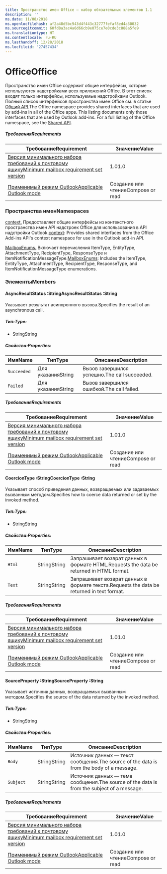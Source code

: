 ```yaml
---
title: Пространство имен Office — набор обязательных элементов 1.1
description: ''
ms.date: 11/08/2018
ms.openlocfilehash: af2a48d5bc943d4f443c32777fefaf8ed4a30032
ms.sourcegitcommit: 60fd8a3ac4a6d66cb9e075ce7e0cde3c888a5fe9
ms.translationtype: HT
ms.contentlocale: ru-RU
ms.lasthandoff: 12/28/2018
ms.locfileid: "27457434"
---
```

# <a name="office"></a><span data-ttu-id="04084-102">Office</span><span class="sxs-lookup"><span data-stu-id="04084-102">Office</span></span>

<span data-ttu-id="04084-p101">Пространство имен Office содержит общие интерфейсы, которые используются надстройками всех приложений Office. В этот список входят только интерфейсы, используемые надстройками Outlook. Полный список интерфейсов пространства имен Office см. в статье [Общий API](/javascript/api/office).</span><span class="sxs-lookup"><span data-stu-id="04084-p101">The Office namespace provides shared interfaces that are used by add-ins in all of the Office apps. This listing documents only those interfaces that are used by Outlook add-ins. For a full listing of the Office namespace, see the [Shared API](/javascript/api/office).</span></span>

##### <a name="requirements"></a><span data-ttu-id="04084-105">Требования</span><span class="sxs-lookup"><span data-stu-id="04084-105">Requirements</span></span>

|<span data-ttu-id="04084-106">Требование</span><span class="sxs-lookup"><span data-stu-id="04084-106">Requirement</span></span>| <span data-ttu-id="04084-107">Значение</span><span class="sxs-lookup"><span data-stu-id="04084-107">Value</span></span>|
|---|---|
|[<span data-ttu-id="04084-108">Версия минимального набора требований к почтовому ящику</span><span class="sxs-lookup"><span data-stu-id="04084-108">Minimum mailbox requirement set version</span></span>](/office/dev/add-ins/reference/requirement-sets/outlook-api-requirement-sets)| <span data-ttu-id="04084-109">1.0</span><span class="sxs-lookup"><span data-stu-id="04084-109">1.0</span></span>|
|[<span data-ttu-id="04084-110">Применимый режим Outlook</span><span class="sxs-lookup"><span data-stu-id="04084-110">Applicable Outlook mode</span></span>](https://docs.microsoft.com/outlook/add-ins/#extension-points)| <span data-ttu-id="04084-111">Создание или чтение</span><span class="sxs-lookup"><span data-stu-id="04084-111">Compose or read</span></span>|

### <a name="namespaces"></a><span data-ttu-id="04084-112">Пространства имен</span><span class="sxs-lookup"><span data-stu-id="04084-112">Namespaces</span></span>

<span data-ttu-id="04084-113">[context.](office.context.md) Предоставляет общие интерфейсы из контекстного пространства имен API надстроек Office для использования в API надстройки Outlook.</span><span class="sxs-lookup"><span data-stu-id="04084-113">[context](office.context.md): Provides shared interfaces from the Office Add-ins API's context namespace for use in the Outlook add-in API.</span></span>

<span data-ttu-id="04084-114">[MailboxEnums.](/javascript/api/outlook/office.mailboxenums.attachmenttype) Включает перечисления ItemType, EntityType, AttachmentType, RecipientType, ResponseType и ItemNotificationMessageType.</span><span class="sxs-lookup"><span data-stu-id="04084-114">[MailboxEnums](/javascript/api/outlook/office.mailboxenums.attachmenttype): Includes the ItemType, EntityType, AttachmentType, RecipientType, ResponseType, and ItemNotificationMessageType enumerations.</span></span>

### <a name="members"></a><span data-ttu-id="04084-115">Элементы</span><span class="sxs-lookup"><span data-stu-id="04084-115">Members</span></span>

####  <a name="asyncresultstatus-string"></a><span data-ttu-id="04084-116">AsyncResultStatus :String</span><span class="sxs-lookup"><span data-stu-id="04084-116">AsyncResultStatus :String</span></span>

<span data-ttu-id="04084-117">Указывает результат асинхронного вызова.</span><span class="sxs-lookup"><span data-stu-id="04084-117">Specifies the result of an asynchronous call.</span></span>

##### <a name="type"></a><span data-ttu-id="04084-118">Тип:</span><span class="sxs-lookup"><span data-stu-id="04084-118">Type:</span></span>

*   <span data-ttu-id="04084-119">String</span><span class="sxs-lookup"><span data-stu-id="04084-119">String</span></span>

##### <a name="properties"></a><span data-ttu-id="04084-120">Свойства:</span><span class="sxs-lookup"><span data-stu-id="04084-120">Properties:</span></span>

|<span data-ttu-id="04084-121">Имя</span><span class="sxs-lookup"><span data-stu-id="04084-121">Name</span></span>| <span data-ttu-id="04084-122">Тип</span><span class="sxs-lookup"><span data-stu-id="04084-122">Type</span></span>| <span data-ttu-id="04084-123">Описание</span><span class="sxs-lookup"><span data-stu-id="04084-123">Description</span></span>|
|---|---|---|
|`Succeeded`| <span data-ttu-id="04084-124">Для указания</span><span class="sxs-lookup"><span data-stu-id="04084-124">String</span></span>|<span data-ttu-id="04084-125">Вызов завершился успешно.</span><span class="sxs-lookup"><span data-stu-id="04084-125">The call succeeded.</span></span>|
|`Failed`| <span data-ttu-id="04084-126">Для указания</span><span class="sxs-lookup"><span data-stu-id="04084-126">String</span></span>|<span data-ttu-id="04084-127">Вызов завершился ошибкой.</span><span class="sxs-lookup"><span data-stu-id="04084-127">The call failed.</span></span>|

##### <a name="requirements"></a><span data-ttu-id="04084-128">Требования</span><span class="sxs-lookup"><span data-stu-id="04084-128">Requirements</span></span>

|<span data-ttu-id="04084-129">Требование</span><span class="sxs-lookup"><span data-stu-id="04084-129">Requirement</span></span>| <span data-ttu-id="04084-130">Значение</span><span class="sxs-lookup"><span data-stu-id="04084-130">Value</span></span>|
|---|---|
|[<span data-ttu-id="04084-131">Версия минимального набора требований к почтовому ящику</span><span class="sxs-lookup"><span data-stu-id="04084-131">Minimum mailbox requirement set version</span></span>](/office/dev/add-ins/reference/requirement-sets/outlook-api-requirement-sets)| <span data-ttu-id="04084-132">1.0</span><span class="sxs-lookup"><span data-stu-id="04084-132">1.0</span></span>|
|[<span data-ttu-id="04084-133">Применимый режим Outlook</span><span class="sxs-lookup"><span data-stu-id="04084-133">Applicable Outlook mode</span></span>](https://docs.microsoft.com/outlook/add-ins/#extension-points)| <span data-ttu-id="04084-134">Создание или чтение</span><span class="sxs-lookup"><span data-stu-id="04084-134">Compose or read</span></span>|
####  <a name="coerciontype-string"></a><span data-ttu-id="04084-135">CoercionType :String</span><span class="sxs-lookup"><span data-stu-id="04084-135">CoercionType :String</span></span>

<span data-ttu-id="04084-136">Указывает способ приведения данных, возвращаемых или задаваемых вызванным методом.</span><span class="sxs-lookup"><span data-stu-id="04084-136">Specifies how to coerce data returned or set by the invoked method.</span></span>

##### <a name="type"></a><span data-ttu-id="04084-137">Тип:</span><span class="sxs-lookup"><span data-stu-id="04084-137">Type:</span></span>

*   <span data-ttu-id="04084-138">String</span><span class="sxs-lookup"><span data-stu-id="04084-138">String</span></span>

##### <a name="properties"></a><span data-ttu-id="04084-139">Свойства:</span><span class="sxs-lookup"><span data-stu-id="04084-139">Properties:</span></span>

|<span data-ttu-id="04084-140">Имя</span><span class="sxs-lookup"><span data-stu-id="04084-140">Name</span></span>| <span data-ttu-id="04084-141">Тип</span><span class="sxs-lookup"><span data-stu-id="04084-141">Type</span></span>| <span data-ttu-id="04084-142">Описание</span><span class="sxs-lookup"><span data-stu-id="04084-142">Description</span></span>|
|---|---|---|
|`Html`| <span data-ttu-id="04084-143">String</span><span class="sxs-lookup"><span data-stu-id="04084-143">String</span></span>|<span data-ttu-id="04084-144">Запрашивает возврат данных в формате HTML.</span><span class="sxs-lookup"><span data-stu-id="04084-144">Requests the data be returned in HTML format.</span></span>|
|`Text`| <span data-ttu-id="04084-145">String</span><span class="sxs-lookup"><span data-stu-id="04084-145">String</span></span>|<span data-ttu-id="04084-146">Запрашивает возврат данных в формате текста.</span><span class="sxs-lookup"><span data-stu-id="04084-146">Requests the data be returned in text format.</span></span>|

##### <a name="requirements"></a><span data-ttu-id="04084-147">Требования</span><span class="sxs-lookup"><span data-stu-id="04084-147">Requirements</span></span>

|<span data-ttu-id="04084-148">Требование</span><span class="sxs-lookup"><span data-stu-id="04084-148">Requirement</span></span>| <span data-ttu-id="04084-149">Значение</span><span class="sxs-lookup"><span data-stu-id="04084-149">Value</span></span>|
|---|---|
|[<span data-ttu-id="04084-150">Версия минимального набора требований к почтовому ящику</span><span class="sxs-lookup"><span data-stu-id="04084-150">Minimum mailbox requirement set version</span></span>](/office/dev/add-ins/reference/requirement-sets/outlook-api-requirement-sets)| <span data-ttu-id="04084-151">1.0</span><span class="sxs-lookup"><span data-stu-id="04084-151">1.0</span></span>|
|[<span data-ttu-id="04084-152">Применимый режим Outlook</span><span class="sxs-lookup"><span data-stu-id="04084-152">Applicable Outlook mode</span></span>](https://docs.microsoft.com/outlook/add-ins/#extension-points)| <span data-ttu-id="04084-153">Создание или чтение</span><span class="sxs-lookup"><span data-stu-id="04084-153">Compose or read</span></span>|
####  <a name="sourceproperty-string"></a><span data-ttu-id="04084-154">SourceProperty :String</span><span class="sxs-lookup"><span data-stu-id="04084-154">SourceProperty :String</span></span>

<span data-ttu-id="04084-155">Указывает источник данных, возвращаемых вызванным методом.</span><span class="sxs-lookup"><span data-stu-id="04084-155">Specifies the source of the data returned by the invoked method.</span></span>

##### <a name="type"></a><span data-ttu-id="04084-156">Тип:</span><span class="sxs-lookup"><span data-stu-id="04084-156">Type:</span></span>

*   <span data-ttu-id="04084-157">String</span><span class="sxs-lookup"><span data-stu-id="04084-157">String</span></span>

##### <a name="properties"></a><span data-ttu-id="04084-158">Свойства:</span><span class="sxs-lookup"><span data-stu-id="04084-158">Properties:</span></span>

|<span data-ttu-id="04084-159">Имя</span><span class="sxs-lookup"><span data-stu-id="04084-159">Name</span></span>| <span data-ttu-id="04084-160">Тип</span><span class="sxs-lookup"><span data-stu-id="04084-160">Type</span></span>| <span data-ttu-id="04084-161">Описание</span><span class="sxs-lookup"><span data-stu-id="04084-161">Description</span></span>|
|---|---|---|
|`Body`| <span data-ttu-id="04084-162">String</span><span class="sxs-lookup"><span data-stu-id="04084-162">String</span></span>|<span data-ttu-id="04084-163">Источник данных — текст сообщения.</span><span class="sxs-lookup"><span data-stu-id="04084-163">The source of the data is from the body of a message.</span></span>|
|`Subject`| <span data-ttu-id="04084-164">String</span><span class="sxs-lookup"><span data-stu-id="04084-164">String</span></span>|<span data-ttu-id="04084-165">Источник данных — тема сообщения.</span><span class="sxs-lookup"><span data-stu-id="04084-165">The source of the data is from the subject of a message.</span></span>|

##### <a name="requirements"></a><span data-ttu-id="04084-166">Требования</span><span class="sxs-lookup"><span data-stu-id="04084-166">Requirements</span></span>

|<span data-ttu-id="04084-167">Требование</span><span class="sxs-lookup"><span data-stu-id="04084-167">Requirement</span></span>| <span data-ttu-id="04084-168">Значение</span><span class="sxs-lookup"><span data-stu-id="04084-168">Value</span></span>|
|---|---|
|[<span data-ttu-id="04084-169">Версия минимального набора требований к почтовому ящику</span><span class="sxs-lookup"><span data-stu-id="04084-169">Minimum mailbox requirement set version</span></span>](/office/dev/add-ins/reference/requirement-sets/outlook-api-requirement-sets)| <span data-ttu-id="04084-170">1.0</span><span class="sxs-lookup"><span data-stu-id="04084-170">1.0</span></span>|
|[<span data-ttu-id="04084-171">Применимый режим Outlook</span><span class="sxs-lookup"><span data-stu-id="04084-171">Applicable Outlook mode</span></span>](https://docs.microsoft.com/outlook/add-ins/#extension-points)| <span data-ttu-id="04084-172">Создание или чтение</span><span class="sxs-lookup"><span data-stu-id="04084-172">Compose or read</span></span>|